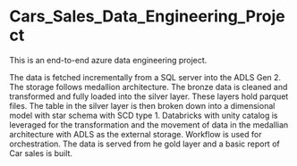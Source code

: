 # Cars_Sales_Data_Engineering_Project
This is an end-to-end azure data engineering project. 

The data is fetched incrementally from a SQL server into the ADLS Gen 2. The storage follows medallion architecture. The bronze data is cleaned and transformed and fully loaded into the silver layer. These layers hold parquet files. The table in the silver layer is then broken down into a dimensional model with star schema with SCD type 1. Databricks with unity catalog is leveraged for the transformation and the movement of data in the medallian architecture with ADLS as the external storage. Workflow is used for orchestration. The data is served from he gold layer and a basic report of Car sales is built.
